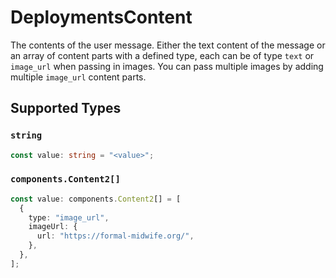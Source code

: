 # DeploymentsContent

The contents of the user message. Either the text content of the message or an array of content parts with a defined type, each can be of type `text` or `image_url` when passing in images. You can pass multiple images by adding multiple `image_url` content parts. 


## Supported Types

### `string`

```typescript
const value: string = "<value>";
```

### `components.Content2[]`

```typescript
const value: components.Content2[] = [
  {
    type: "image_url",
    imageUrl: {
      url: "https://formal-midwife.org/",
    },
  },
];
```

